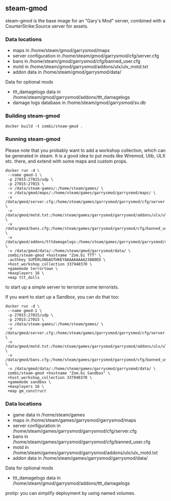 ## steam-gmod
steam-gmod is the base image for an "Gary's Mod" server, combined with a CounterStrike:Source server for assets.

### Data locations
 * maps in /home/steam/gmod/garrysmod/maps
 * server configuration in /home/steam/gmod/garrysmod/cfg/server.cfg
 * bans in /home/steam/gmod/garrysmod/cfg/banned_user.cfg
 * motd in /home/steam/gmod/garrysmod/addons/ulx/ulx_motd.txt
 * addon data in /home/steam/gmod/garrysmod/data/

Data for optional mods
 * ttt_damagelogs data in /home/steam/gmod/garrysmod/addons/ttt_damagelogs
 * damage logs database in /home/steam/gmod/garrysmod/sv.db

### Building steam-gmod

```
docker build -t zombi/steam-gmod .
```

### Running steam-gmod

Please note that you probably want to add a workshop collection, which
can be generated in steam. It is a good idea to put mods like Wiremod,
Ulib, ULX etc. there, and extend with some maps and custom props.

```
docker run -d \
 --name gmod-1 \
 -p 27015:27015/udp \
 -p 27015:27015 \
 -v /data/steam-games/:/home/steam/games/ \
 -v /data/gmod/maps/:/home/steam/games/garrysmod/garrysmod/maps/ \
 -v /data/gmod/server.cfg:/home/steam/games/garrysmod/garrysmod/cfg/server.cfg \
 -v /data/gmod/motd.txt:/home/steam/games/garrysmod/garrysmod/addons/ulx/ulx_motd.txt \
 -v /data/gmod/bans.cfg:/home/steam/games/garrysmod/garrysmod/cfg/banned_user.cfg \
 -v /data/gmod/addons/tttdamagelogs:/home/steam/games/garrysmod/garrysmod/addons/tttdamagelogs/ \
 -v /data/gmod/data/:/home/steam/gmod/garrysmod/data/ \
 zombi/steam-gmod +hostname "Zom.bi TTT" \
 -authkey SUPERLONGAUTHKEYAAAAAAAAA23880ED \
 +host_workshop_collection 337948370 \
 +gamemode terrortown \
 +maxplayers 16 \
 +map ttt_dolls
```

to start up a simple server to terrorize some terrorists.

If you want to start up a Sandbox, you can do that too:

```
docker run -d \
 --name gmod-1 \
 -p 27015:27015/udp \
 -p 27015:27015 \
 -v /data/steam-games/:/home/steam/games/ \
 -v /data/gmod/server.cfg:/home/steam/games/garrysmod/garrysmod/cfg/server.cfg \
 -v /data/gmod/motd.txt:/home/steam/games/garrysmod/garrysmod/addons/ulx/ulx_motd.txt \
 -v /data/gmod/bans.cfg:/home/steam/games/garrysmod/garrysmod/cfg/banned_user.cfg \
 -v /data/gmod/data/:/home/steam/games/garrysmod/garrysmod/data/ \
 zombi/steam-gmod +hostname "Zom.bi Sandbox" \
 +host_workshop_collection 337948370 \
 +gamemode sandbox \
 +maxplayers 16 \
 +map gm_construct
```

### Data locations
 * game data in /home/steam/games
 * maps in /home/steam/games/garrysmod/garrysmod/maps
 * server configuration in /home/steam/games/garrysmod/garrysmod/cfg/server.cfg
 * bans in /home/steam/games/garrysmod/garrysmod/cfg/banned_user.cfg
 * motd in /home/steam/games/garrysmod/garrysmod/addons/ulx/ulx_motd.txt
 * addon data in /home/steam/games/garrysmod/garrysmod/data/

Data for optional mods
 * ttt_damagelogs data in /home/steam/gmod/garrysmod/addons/ttt_damagelogs

protip: you can simplify deployment by using named volumes.
